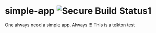 # simple-app ![Secure Build Status1](https://9.47.224.46:8443/badge.svg)
One always need a simple app. Always !!!
This is a tekton test
